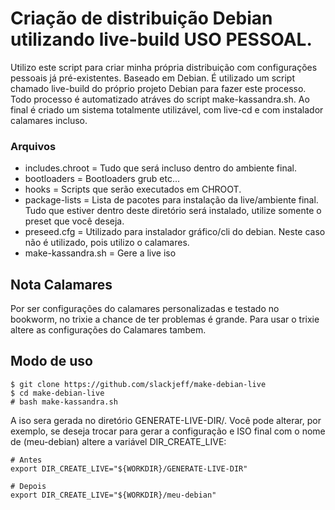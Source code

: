# Criação de distribuição Debian utilizando live-build USO PESSOAL.
Utilizo este script para criar minha própria distribuição com configurações pessoais já pré-existentes. Baseado em Debian.
É utilizado um script chamado live-build do próprio projeto Debian para fazer este processo. Todo processo é automatizado atráves do script make-kassandra.sh. Ao final é criado um sistema
totalmente utilizável, com live-cd e com instalador calamares incluso.

### Arquivos
* includes.chroot = Tudo que será incluso dentro do ambiente final.
* bootloaders     = Bootloaders grub etc...
* hooks           = Scripts que serão executados em CHROOT.
* package-lists   = Lista de pacotes para instalação da live/ambiente final. Tudo que estiver dentro deste diretório será instalado, utilize somente o preset que você deseja.
* preseed.cfg     = Utilizado para instalador gráfico/cli do debian. Neste caso não é utilizado, pois utilizo o calamares.
* make-kassandra.sh = Gere a live iso

## Nota Calamares
Por ser configurações do calamares personalizadas e testado no bookworm, no trixie a chance de ter problemas é grande.
Para usar o trixie altere as configurações do Calamares tambem.

## Modo de uso
```
$ git clone https://github.com/slackjeff/make-debian-live
$ cd make-debian-live
# bash make-kassandra.sh
```
A iso sera gerada no diretório GENERATE-LIVE-DIR/. Você pode alterar, por exemplo, se deseja trocar para gerar a configuração e ISO final com o nome de (meu-debian) altere a variável DIR_CREATE_LIVE:
```
# Antes
export DIR_CREATE_LIVE="${WORKDIR}/GENERATE-LIVE-DIR"

# Depois
export DIR_CREATE_LIVE="${WORKDIR}/meu-debian"
```
